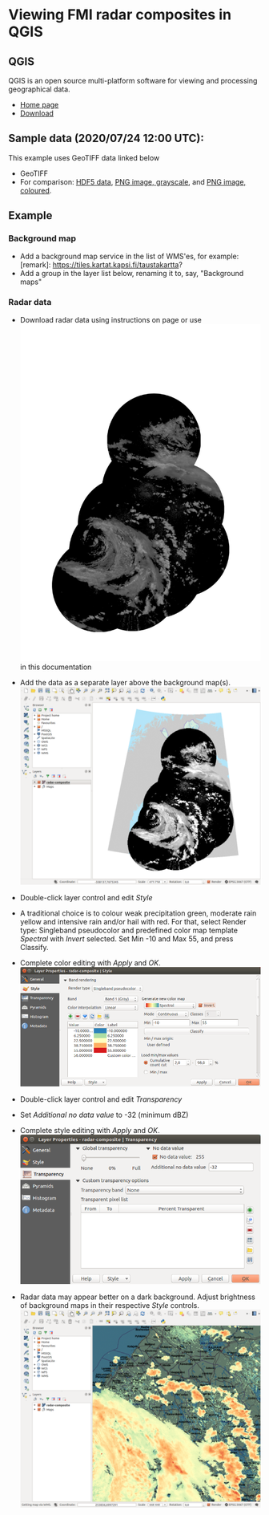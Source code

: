 # Viewing FMI radar composites in QGIS

## QGIS

QGIS is an open source multi-platform software for viewing and processing geographical data.

* [Home page](https://qgis.org/)
* [Download](https://qgis.org/en/site/forusers/download.html)

## Sample data (2020/07/24 12:00 UTC):

This example uses GeoTIFF data linked below
* GeoTIFF
* For comparison: [HDF5 data](./composite.h5), [PNG image, grayscale](./composite.png), and [PNG image, coloured](./composite-rgb.png).

## Example


### Background map

* Add a background map service in the list of WMS'es, for example:
  [remark]: https://tiles.kartat.kapsi.fi/taustakartta?
* Add a group in the layer list below, renaming it to, say, "Background maps"

### Radar data

* Download radar data using instructions on page
  or use ![GeoTIFF data linked](radar-composite.tif) in this documentation 
* Add the data as a separate layer above the background map(s).
  ![Raw (grayscale) radar image composite](./qgis-radar-gray.png)

* Double-click layer control and edit *Style*
* A traditional choice is to colour weak precipitation green, moderate rain
  yellow and intensive rain and/or hail with red. For that, 
  select Render type: Singleband pseudocolor and
  predefined color map template *Spectral* with *Invert* selected.
  Set Min -10 and Max 55, and press Classify.
 * Complete color editing with *Apply* and *OK*.
  ![Adding color](./qgis-color.png)
  

* Double-click layer control and edit *Transparency* 
* Set *Additional no data value* to -32 (minimum dBZ)
* Complete style editing with *Apply* and *OK*.
  ![Adjusting transparency](./qgis-transparency.png)

* Radar data may appear better on a dark background.
  Adjust brightness of background maps in their respective
  *Style* controls.
  ![Example1: darker map](./qgis-map-darker.png)




